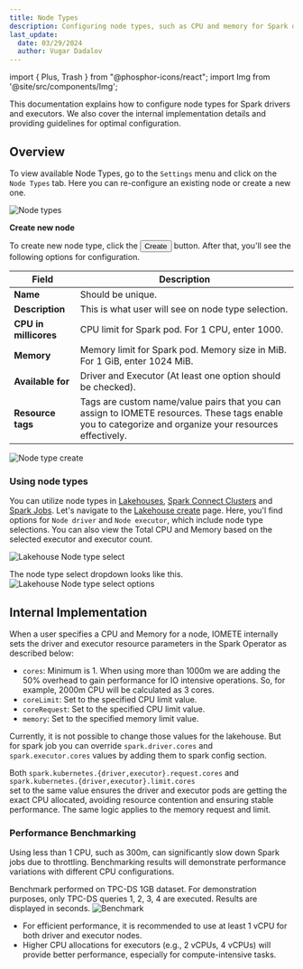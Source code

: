 ```yaml
---
title: Node Types
description: Configuring node types, such as CPU and memory for Spark drivers and executors.
last_update:
  date: 03/29/2024
  author: Vugar Dadalov
---
```


import { Plus, Trash } from "@phosphor-icons/react";
import Img from '@site/src/components/Img';

This documentation explains how to configure node types for Spark drivers and executors. We also cover the internal implementation details and providing guidelines for optimal configuration.

## Overview

To view available Node Types, go to the `Settings` menu and click on the `Node Types` tab. Here you can re-configure an existing node or create a new one.

<Img src="/img/user-guide/node-types/node-types.png" alt="Node types" />

**Create new node**

To create new node type, click the <button className="button button--primary button-iom"><Plus size={16}/>Create</button> button. After that, you'll see the following options for configuration.

| **Field**             | **Description**                                                                                                                                        |
| --------------------- | ------------------------------------------------------------------------------------------------------------------------------------------------------ |
| **Name**              | Should be unique.                                                                                                                                      |
| **Description**       | This is what user will see on node type selection.                                                                                                     |
| **CPU in millicores** | CPU limit for Spark pod. For 1 CPU, enter 1000.                                                                                                        |
| **Memory**            | Memory limit for Spark pod. Memory size in MiB. For 1 GiB, enter 1024 MiB.                                                                             |
| **Available for**     | Driver and Executor (At least one option should be checked).                                                                                           |
| **Resource tags**     | Tags are custom name/value pairs that you can assign to IOMETE resources. These tags enable you to categorize and organize your resources effectively. |

<Img src="/img/user-guide/node-types/node-type-create.png" alt="Node type create" maxWidth="600px"/>

### Using node types

You can utilize node types in [Lakehouses](./virtual-lakehouses.md), [Spark Connect Clusters](./spark-connect.md) and [Spark Jobs](../developer-guide/spark-job/getting-started.md).
Let's navigate to the [Lakehouse create](./virtual-lakehouses.md#create-a-new-lakehouse) page. Here, you'l find options for `Node driver` and `Node executor`, which include node type selections. You can also view the Total CPU and Memory based on the selected executor and executor count.

<Img src="/img/user-guide/node-types/lakehouse-node-type-select.png" alt="Lakehouse Node type select" maxWidth="600px"/>

The node type select dropdown looks like this.
<Img src="/img/user-guide/node-types/lakehouse-node-type-select-options.png" alt="Lakehouse Node type select options" maxWidth="600px"/>

## Internal Implementation

When a user specifies a CPU and Memory for a node, IOMETE internally sets the driver and executor resource parameters in the Spark Operator as described below:

- `cores`: Minimum is 1. When using more than 1000m we are adding the 50% overhead to gain performance for IO intensive operations. So, for example, 2000m CPU will be calculated as 3 cores.
- `coreLimit`: Set to the specified CPU limit value.
- `coreRequest`: Set to the specified CPU limit value.
- `memory`: Set to the specified memory limit value.

Currently, it is not possible to change those values for the lakehouse. But for spark job you can override `spark.driver.cores` and `spark.executor.cores` values by adding them to spark config section.

Both `spark.kubernetes.{driver,executor}.request.cores` and `spark.kubernetes.{driver,executor}.limit.cores`  
set to the same value ensures the driver and executor pods are getting the exact CPU allocated, avoiding resource contention and ensuring stable performance.
The same logic applies to the memory request and limit.

### Performance Benchmarking

Using less than 1 CPU, such as 300m, can significantly slow down Spark jobs due to throttling. Benchmarking results will demonstrate performance variations with different CPU configurations.

Benchmark performed on TPC-DS 1GB dataset. For demonstration purposes, only TPC-DS queries 1, 2, 3, 4 are executed. Results are displayed in seconds.
<Img src="/img/user-guide/node-types/bar-graph.png" alt="Benchmark" maxWidth="600px"/>

- For efficient performance, it is recommended to use at least 1 vCPU for both driver and executor nodes.
- Higher CPU allocations for executors (e.g., 2 vCPUs, 4 vCPUs) will provide better performance, especially for compute-intensive tasks.
